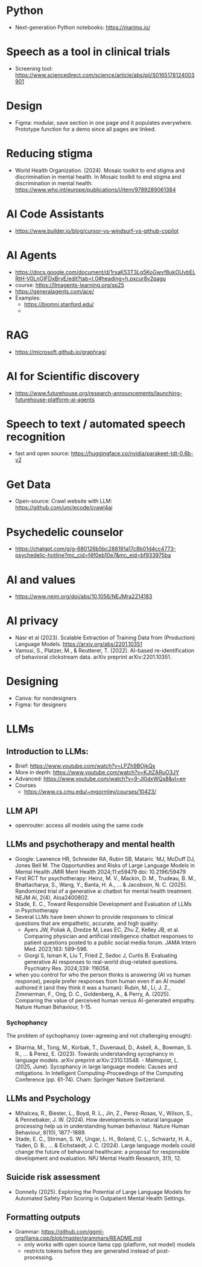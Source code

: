 
# Python
- Next-generation Python notebooks: https://marimo.io/

# Speech as a tool in clinical trials
- Screening tool: https://www.sciencedirect.com/science/article/abs/pii/S0165178124003901

# Design
- Figma: modular, save section in one page and it populates everywhere. Prototype function for a demo since all pages are linked. 

# Reducing stigma
- World Health Organization. (2024). Mosaic toolkit to end stigma and discrimination in mental health. In Mosaic toolkit to end stigma and discrimination in mental health. https://www.who.int/europe/publications/i/item/9789289061384



# AI Code Assistants
- https://www.builder.io/blog/cursor-vs-windsurf-vs-github-copilot

# AI Agents
- https://docs.google.com/document/d/1rsaK53T3Lg5KoGwvf8ukOUvbELRtH-V0LnOIFDxBryE/edit?tab=t.0#heading=h.pxcur8v2qagu 
- course: https://llmagents-learning.org/sp25 
- https://generalagents.com/ace/
- Examples:
  - https://biomni.stanford.edu/
  - 

# RAG
- https://microsoft.github.io/graphrag/ 

# AI for Scientific discovery
- https://www.futurehouse.org/research-announcements/launching-futurehouse-platform-ai-agents

# Speech to text / automated speech recognition
- fast and open source: https://huggingface.co/nvidia/parakeet-tdt-0.6b-v2 

# Get Data
- Open-source: Crawl website with LLM: https://github.com/unclecode/crawl4ai  

# Psychedelic counselor
- https://chatgpt.com/g/g-680126b5bc288191a17c8b01d4cc4773-psychedelic-hotline?mc_cid=f4f0eb10e7&mc_eid=bf933975ba 

# AI and values
- https://www.nejm.org/doi/abs/10.1056/NEJMra2214183

# AI privacy 
- Nasr et al (2023). Scalable Extraction of Training Data from (Production) Language Models. https://arxiv.org/abs/2201.10351
- Vamosi, S., Platzer, M., & Reutterer, T. (2022). AI-based re-identification of behavioral clickstream data. arXiv preprint arXiv:2201.10351.

# Designing
- Canva: for nondesigners
- Figma: for designers




# LLMs

## Introduction to LLMs:
- Brief: https://www.youtube.com/watch?v=LPZh9BOjkQs
- More in depth: https://www.youtube.com/watch?v=KJtZARuO3JY
- Advanced: https://www.youtube.com/watch?v=9-Jl0dxWQs8&vl=en
- Courses
  - https://www.cs.cmu.edu/~mgormley/courses/10423/   

## LLM API
- openrouter: access all models using the same code

## LLMs and psychotherapy and mental health
- Google: Lawrence HR, Schneider RA, Rubin SB, Mataric ́ MJ, McDuff DJ, Jones Bell M. The Opportunities and Risks of Large Language Models in Mental Health JMIR Ment Health 2024;11:e59479 doi: 10.2196/59479
- First RCT for psychotherapy: Heinz, M. V., Mackin, D. M., Trudeau, B. M., Bhattacharya, S., Wang, Y., Banta, H. A., ... & Jacobson, N. C. (2025). Randomized trial of a generative ai chatbot for mental health treatment. NEJM AI, 2(4), AIoa2400802.
- Stade, E. C., Toward Responsible Development and Evaluation of LLMs in Psychotherapy
- Several LLMs have been shown to provide responses to clinical questions that are empathetic, accurate, and high quality:
  - Ayers JW, Poliak A, Dredze M, Leas EC, Zhu Z, Kelley JB, et al. Comparing physician and artificial intelligence chatbot responses to patient questions posted to a public social media forum. JAMA Intern Med. 2023;183: 589–596.
  - Giorgi S, Isman K, Liu T, Fried Z, Sedoc J, Curtis B. Evaluating generative AI responses to real-world drug-related questions. Psychiatry Res. 2024;339: 116058.
- when you control for who the person thinks is answering (AI vs human response), people prefer responses from human even if an AI model authored it (and they think it was a human): Rubin, M., Li, J. Z., Zimmerman, F., Ong, D. C., Goldenberg, A., & Perry, A. (2025). Comparing the value of perceived human versus AI-generated empathy. Nature Human Behaviour, 1-15.

### Sychophancy
The problem of sychophancy (over-agreeing and not challenging enough): 
- Sharma, M., Tong, M., Korbak, T., Duvenaud, D., Askell, A., Bowman, S. R., ... & Perez, E. (2023). Towards understanding sycophancy in language models. arXiv preprint arXiv:2310.13548.
- Malmqvist, L. (2025, June). Sycophancy in large language models: Causes and mitigations. In Intelligent Computing-Proceedings of the Computing Conference (pp. 61-74). Cham: Springer Nature Switzerland.

## LLMs and Psychology
- Mihalcea, R., Biester, L., Boyd, R. L., Jin, Z., Perez-Rosas, V., Wilson, S., & Pennebaker, J. W. (2024). How developments in natural language processing help us in understanding human behaviour. Nature Human Behaviour, 8(10), 1877-1889.
- Stade, E. C., Stirman, S. W., Ungar, L. H., Boland, C. L., Schwartz, H. A., Yaden, D. B., ... & Eichstaedt, J. C. (2024). Large language models could change the future of behavioral healthcare: a proposal for responsible development and evaluation. NPJ Mental Health Research, 3(1), 12.

## Suicide risk assessment
- Donnelly (2025). Exploring the Potential of Large Language Models for Automated Safety Plan Scoring in Outpatient Mental Health Settings. 


## Formatting outputs
- Grammar: https://github.com/ggml-org/llama.cpp/blob/master/grammars/README.md
  - only works with open source llama cpp (platform, not model) models
  - restricts tokens before they are generated instead of post-processing.


  
 
